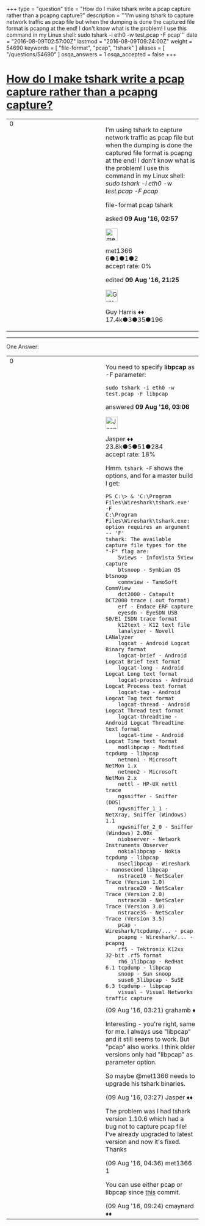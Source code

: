 +++
type = "question"
title = "How do I make tshark write a pcap capture rather than a pcapng capture?"
description = '''I&#x27;m using tshark to capture network traffic as pcap file but when the dumping is done the captured file format is pcapng at the end! I don&#x27;t know what is the problem! I use this command in my Linux shell: sudo tshark -i eth0 -w test.pcap -F pcap'''
date = "2016-08-09T02:57:00Z"
lastmod = "2016-08-09T09:24:00Z"
weight = 54690
keywords = [ "file-format", "pcap", "tshark" ]
aliases = [ "/questions/54690" ]
osqa_answers = 1
osqa_accepted = false
+++

<div class="headNormal">

# [How do I make tshark write a pcap capture rather than a pcapng capture?](/questions/54690/how-do-i-make-tshark-write-a-pcap-capture-rather-than-a-pcapng-capture)

</div>

<div id="main-body">

<div id="askform">

<table id="question-table" style="width:100%;"><colgroup><col style="width: 50%" /><col style="width: 50%" /></colgroup><tbody><tr class="odd"><td style="width: 30px; vertical-align: top"><div class="vote-buttons"><span id="post-54690-upvote" class="ajax-command post-vote up" rel="nofollow" title="I like this post (click again to cancel)"> </span><div id="post-54690-score" class="post-score" title="current number of votes">0</div><span id="post-54690-downvote" class="ajax-command post-vote down" rel="nofollow" title="I dont like this post (click again to cancel)"> </span> <span id="favorite-mark" class="ajax-command favorite-mark" rel="nofollow" title="mark/unmark this question as favorite (click again to cancel)"> </span><div id="favorite-count" class="favorite-count"></div></div></td><td><div id="item-right"><div class="question-body"><p>I'm using tshark to capture network traffic as pcap file but when the dumping is done the captured file format is pcapng at the end! I don't know what is the problem! I use this command in my Linux shell:<br />
<em>sudo tshark -i eth0 -w test.pcap -F pcap</em></p></div><div id="question-tags" class="tags-container tags"><span class="post-tag tag-link-file-format" rel="tag" title="see questions tagged &#39;file-format&#39;">file-format</span> <span class="post-tag tag-link-pcap" rel="tag" title="see questions tagged &#39;pcap&#39;">pcap</span> <span class="post-tag tag-link-tshark" rel="tag" title="see questions tagged &#39;tshark&#39;">tshark</span></div><div id="question-controls" class="post-controls"></div><div class="post-update-info-container"><div class="post-update-info post-update-info-user"><p>asked <strong>09 Aug '16, 02:57</strong></p><img src="https://secure.gravatar.com/avatar/69a28419552e24af6e1e7ae8c6159f2e?s=32&amp;d=identicon&amp;r=g" class="gravatar" width="32" height="32" alt="met1366&#39;s gravatar image" /><p><span>met1366</span><br />
<span class="score" title="6 reputation points">6</span><span title="1 badges"><span class="badge1">●</span><span class="badgecount">1</span></span><span title="1 badges"><span class="silver">●</span><span class="badgecount">1</span></span><span title="2 badges"><span class="bronze">●</span><span class="badgecount">2</span></span><br />
<span class="accept_rate" title="Rate of the user&#39;s accepted answers">accept rate:</span> <span title="met1366 has no accepted answers">0%</span> </br></p></div><div class="post-update-info post-update-info-edited"><p><span> edited <strong>09 Aug '16, 21:25</strong> </span></p><img src="https://secure.gravatar.com/avatar/f93de7000747ab5efb5acd3034b2ebd7?s=32&amp;d=identicon&amp;r=g" class="gravatar" width="32" height="32" alt="Guy%20Harris&#39;s gravatar image" /><p><span>Guy Harris ♦♦</span><br />
<span class="score" title="17443 reputation points"><span>17.4k</span></span><span title="3 badges"><span class="badge1">●</span><span class="badgecount">3</span></span><span title="35 badges"><span class="silver">●</span><span class="badgecount">35</span></span><span title="196 badges"><span class="bronze">●</span><span class="badgecount">196</span></span></p></div></div><div id="comments-container-54690" class="comments-container"></div><div id="comment-tools-54690" class="comment-tools"></div><div class="clear"></div><div id="comment-54690-form-container" class="comment-form-container"></div><div class="clear"></div></div></td></tr></tbody></table>

------------------------------------------------------------------------

<div class="tabBar">

<span id="sort-top"></span>

<div class="headQuestions">

One Answer:

</div>

</div>

<span id="54691"></span>

<div id="answer-container-54691" class="answer">

<table style="width:100%;"><colgroup><col style="width: 50%" /><col style="width: 50%" /></colgroup><tbody><tr class="odd"><td style="width: 30px; vertical-align: top"><div class="vote-buttons"><span id="post-54691-upvote" class="ajax-command post-vote up" rel="nofollow" title="I like this post (click again to cancel)"> </span><div id="post-54691-score" class="post-score" title="current number of votes">0</div><span id="post-54691-downvote" class="ajax-command post-vote down" rel="nofollow" title="I dont like this post (click again to cancel)"> </span></div></td><td><div class="item-right"><div class="answer-body"><p>You need to specify <strong>libpcap</strong> as -F parameter:</p><p><code>sudo tshark -i eth0 -w test.pcap -F libpcap</code></p></div><div class="answer-controls post-controls"></div><div class="post-update-info-container"><div class="post-update-info post-update-info-user"><p>answered <strong>09 Aug '16, 03:06</strong></p><img src="https://secure.gravatar.com/avatar/c578ba2967741f25aebd6afef702f432?s=32&amp;d=identicon&amp;r=g" class="gravatar" width="32" height="32" alt="Jasper&#39;s gravatar image" /><p><span>Jasper ♦♦</span><br />
<span class="score" title="23806 reputation points"><span>23.8k</span></span><span title="5 badges"><span class="badge1">●</span><span class="badgecount">5</span></span><span title="51 badges"><span class="silver">●</span><span class="badgecount">51</span></span><span title="284 badges"><span class="bronze">●</span><span class="badgecount">284</span></span><br />
<span class="accept_rate" title="Rate of the user&#39;s accepted answers">accept rate:</span> <span title="Jasper has 263 accepted answers">18%</span></p></div></div><div id="comments-container-54691" class="comments-container"><span id="54693"></span><div id="comment-54693" class="comment"><div id="post-54693-score" class="comment-score"></div><div class="comment-text"><p>Hmm. <code>tshark -F</code> shows the options, and for a master build I get:</p><pre><code>PS C:\&gt; &amp; &#39;C:\Program Files\Wireshark\tshark.exe&#39; -F                     
C:\Program Files\Wireshark\tshark.exe: option requires an argument -- &#39;F&#39;
tshark: The available capture file types for the &quot;-F&quot; flag are:          
    5views - InfoVista 5View capture                                     
    btsnoop - Symbian OS btsnoop                                         
    commview - TamoSoft CommView                                         
    dct2000 - Catapult DCT2000 trace (.out format)                       
    erf - Endace ERF capture                                             
    eyesdn - EyeSDN USB S0/E1 ISDN trace format                          
    k12text - K12 text file                                              
    lanalyzer - Novell LANalyzer                                         
    logcat - Android Logcat Binary format                                
    logcat-brief - Android Logcat Brief text format                      
    logcat-long - Android Logcat Long text format                        
    logcat-process - Android Logcat Process text format                  
    logcat-tag - Android Logcat Tag text format                          
    logcat-thread - Android Logcat Thread text format                    
    logcat-threadtime - Android Logcat Threadtime text format            
    logcat-time - Android Logcat Time text format                        
    modlibpcap - Modified tcpdump - libpcap                              
    netmon1 - Microsoft NetMon 1.x                                       
    netmon2 - Microsoft NetMon 2.x                                       
    nettl - HP-UX nettl trace                                            
    ngsniffer - Sniffer (DOS)                                            
    ngwsniffer_1_1 - NetXray, Sniffer (Windows) 1.1                      
    ngwsniffer_2_0 - Sniffer (Windows) 2.00x                             
    niobserver - Network Instruments Observer                            
    nokialibpcap - Nokia tcpdump - libpcap                               
    nseclibpcap - Wireshark - nanosecond libpcap                         
    nstrace10 - NetScaler Trace (Version 1.0)                            
    nstrace20 - NetScaler Trace (Version 2.0)                            
    nstrace30 - NetScaler Trace (Version 3.0)                            
    nstrace35 - NetScaler Trace (Version 3.5)                            
    pcap - Wireshark/tcpdump/... - pcap                                  
    pcapng - Wireshark/... - pcapng                                      
    rf5 - Tektronix K12xx 32-bit .rf5 format                             
    rh6_1libpcap - RedHat 6.1 tcpdump - libpcap                          
    snoop - Sun snoop                                                    
    suse6_3libpcap - SuSE 6.3 tcpdump - libpcap                          
    visual - Visual Networks traffic capture</code></pre></div><div id="comment-54693-info" class="comment-info"><span class="comment-age">(09 Aug '16, 03:21)</span> <span class="comment-user userinfo">grahamb ♦</span></div></div><span id="54694"></span><div id="comment-54694" class="comment"><div id="post-54694-score" class="comment-score"></div><div class="comment-text"><p>Interesting - you're right, same for me. I always use "libpcap" and it still seems to work. But "pcap" also works. I think older versions only had "libpcap" as parameter option.</p><p>So maybe <span>@met1366</span> needs to upgrade his tshark binaries.</p></div><div id="comment-54694-info" class="comment-info"><span class="comment-age">(09 Aug '16, 03:27)</span> <span class="comment-user userinfo">Jasper ♦♦</span></div></div><span id="54697"></span><div id="comment-54697" class="comment"><div id="post-54697-score" class="comment-score"></div><div class="comment-text"><p>The problem was I had tshark version 1.10.6 which had a bug not to capture pcap file! I've already upgraded to latest version and now it's fixed.<br />
Thanks</p></div><div id="comment-54697-info" class="comment-info"><span class="comment-age">(09 Aug '16, 04:36)</span> <span class="comment-user userinfo">met1366</span></div></div><span id="54705"></span><div id="comment-54705" class="comment"><div id="post-54705-score" class="comment-score">1</div><div class="comment-text"><p>You can use either pcap or libpcap since <a href="https://code.wireshark.org/review/gitweb?p=wireshark.git;a=commitdiff;h=a4ad9e9f74d58f3a869ceb27845f74345d7b81be">this</a> commit.</p></div><div id="comment-54705-info" class="comment-info"><span class="comment-age">(09 Aug '16, 09:24)</span> <span class="comment-user userinfo">cmaynard ♦♦</span></div></div></div><div id="comment-tools-54691" class="comment-tools"></div><div class="clear"></div><div id="comment-54691-form-container" class="comment-form-container"></div><div class="clear"></div></div></td></tr></tbody></table>

</div>

<div class="paginator-container-left">

</div>

</div>

</div>

